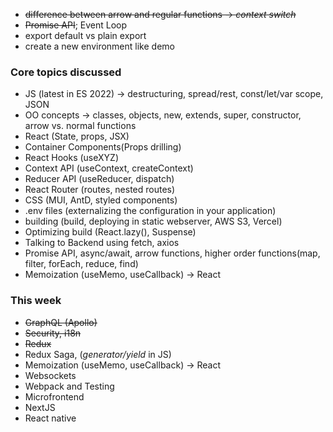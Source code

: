 * ~~difference between arrow and regular functions -> *context switch*~~
* ~~Promise API~~; Event Loop
* export default vs plain export
* create a new environment like demo


### Core topics discussed

* JS (latest in ES 2022) -> destructuring, spread/rest, const/let/var scope, JSON
* OO concepts -> classes, objects, new, extends, super, constructor, arrow vs. normal functions
* React (State, props, JSX)
* Container Components(Props drilling)
* React Hooks (useXYZ)
* Context API (useContext, createContext)
* Reducer API (useReducer, dispatch)
* React Router (routes, nested routes)
* CSS (MUI, AntD, styled components)
* .env files (externalizing the configuration in your application)
* building (build, deploying in static webserver, AWS S3, Vercel)
* Optimizing build (React.lazy(), Suspense)
* Talking to Backend using fetch, axios
* Promise API, async/await, arrow functions, higher order functions(map, filter, forEach, reduce, find)
* Memoization (useMemo, useCallback) -> React

### This week

* ~~GraphQL (Apollo)~~
* ~~Security, i18n~~
* ~~Redux~~
* Redux Saga, (*generator/yield* in JS)
* Memoization (useMemo, useCallback) -> React
* Websockets
* Webpack and Testing
* Microfrontend
* NextJS
* React native





